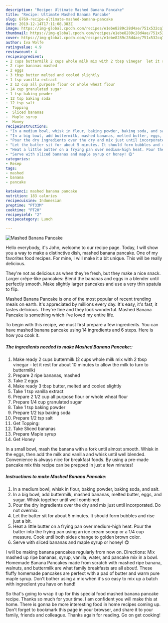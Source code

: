 ```yaml
---
description: "Recipe: Ultimate Mashed Banana Pancake"
title: "Recipe: Ultimate Mashed Banana Pancake"
slug: 6769-recipe-ultimate-mashed-banana-pancake
date: 2019-12-14T17:11:08.383Z
image: https://img-global.cpcdn.com/recipes/e1ebe8289c28d4ae/751x532cq70/mashed-banana-pancake-recipe-main-photo.jpg
thumbnail: https://img-global.cpcdn.com/recipes/e1ebe8289c28d4ae/751x532cq70/mashed-banana-pancake-recipe-main-photo.jpg
cover: https://img-global.cpcdn.com/recipes/e1ebe8289c28d4ae/751x532cq70/mashed-banana-pancake-recipe-main-photo.jpg
author: Iva Wolfe
ratingvalue: 4.9
reviewcount: 4
recipeingredient:
- 2 cups buttermilk 2 cups whole milk mix with 2 tbsp vinegar  let it rest for about 10 minutes to allow the milk to turn to buttermilk
- 2 ripe bananas mashed
- 2 eggs
- 3 tbsp butter melted and cooled slightly
- 1 tsp vanilla extract
- 2 12 cup all purpose flour or whole wheat flour
- 14 cup granulated sugar
- 1 tsp baking powder
- 12 tsp baking soda
- 12 tsp salt
-  Topping
-  Sliced bananas
-  Maple syrup
-  Honey
recipeinstructions:
- "In a medium bowl, whisk in flour, baking powder, baking soda, and salt."
- "In a big bowl, add buttermilk, mashed bananas, melted butter, eggs, and sugar. Whisk together until well combined."
- "Pour the dry ingredients over the dry and mix just until incorporated. Do not overmix."
- "Let the batter sit for about 5 minutes. It should form bubbles and rise just a bit."
- "Heat a little butter on a frying pan over medium-high heat. Pour the batter into the frying pan using an ice cream scoop or a 1/4 cup measure. Cook until both sides change to golden brown color."
- "Serve with sliced bananas and maple syrup or honey! 😋"
categories:
- Resep
tags:
- mashed
- banana
- pancake

katakunci: mashed banana pancake
nutrition: 183 calories
recipecuisine: Indonesian
preptime: "PT33M"
cooktime: "PT2H"
recipeyield: "2"
recipecategory: Lunch

---
```



![Mashed Banana Pancake](https://img-global.cpcdn.com/recipes/e1ebe8289c28d4ae/751x532cq70/mashed-banana-pancake-recipe-main-photo.jpg)

Hello everybody, it's John, welcome to our recipe page. Today, I will show you a way to make a distinctive dish, mashed banana pancake. One of my favorites food recipes. For mine, I will make it a bit unique. This will be really delicious.

They&#39;re not as delicious as when they&#39;re fresh, but they make a nice snack. Larger crêpe-like pancakes: Blend the bananas and eggs in a blender until perfectly smooth. Make slightly larger pancakes and use a very thin spatula to flip.

Mashed Banana Pancake is one of the most popular of recent trending meals on earth. It's appreciated by millions every day. It's easy, it's fast, it tastes delicious. They're fine and they look wonderful. Mashed Banana Pancake is something which I've loved my entire life.


To begin with this recipe, we must first prepare a few ingredients. You can have mashed banana pancake using 14 ingredients and 6 steps. Here is how you cook it.

##### The ingredients needed to make Mashed Banana Pancake::

1. Make ready 2 cups buttermilk (2 cups whole milk mix with 2 tbsp vinegar - let it rest for about 10 minutes to allow the milk to turn to buttermilk)
1. Prepare 2 ripe bananas, mashed
1. Take 2 eggs
1. Make ready 3 tbsp butter, melted and cooled slightly
1. Take 1 tsp vanilla extract
1. Prepare 2 1/2 cup all purpose flour or whole wheat flour
1. Prepare 1/4 cup granulated sugar
1. Take 1 tsp baking powder
1. Prepare 1/2 tsp baking soda
1. Prepare 1/2 tsp salt
1. Get  Topping:
1. Take  Sliced bananas
1. Prepare  Maple syrup
1. Get  Honey


In a small bowl, mash the banana with a fork until almost smooth. Whisk in the eggs, then add the milk and vanilla and whisk until well blended. Convenience is always nice for breakfast foods. By using a pre-made pancake mix this recipe can be prepped in just a few minutes! 

##### Instructions to make Mashed Banana Pancake:

1. In a medium bowl, whisk in flour, baking powder, baking soda, and salt.
1. In a big bowl, add buttermilk, mashed bananas, melted butter, eggs, and sugar. Whisk together until well combined.
1. Pour the dry ingredients over the dry and mix just until incorporated. Do not overmix.
1. Let the batter sit for about 5 minutes. It should form bubbles and rise just a bit.
1. Heat a little butter on a frying pan over medium-high heat. Pour the batter into the frying pan using an ice cream scoop or a 1/4 cup measure. Cook until both sides change to golden brown color.
1. Serve with sliced bananas and maple syrup or honey! 😋


I will be making banana pancakes regularly from now on. Directions: Mix mashed up ripe bananas, syrup, vanilla, water, and pancake mix in a bowl. Homemade Banana Pancakes made from scratch with mashed ripe banana, walnuts, and buttermilk are what family breakfasts are all about!. These fluffy homemade pancakes are perfect with a pad of butter and warm pure maple syrup. Don&#39;t bother using a mix when it&#39;s so easy to mix up a batch with ingredient you have on hand! 

So that's going to wrap it up for this special food mashed banana pancake recipe. Thanks so much for your time. I am confident you will make this at home. There is gonna be more interesting food in home recipes coming up. Don't forget to bookmark this page in your browser, and share it to your family, friends and colleague. Thanks again for reading. Go on get cooking!

